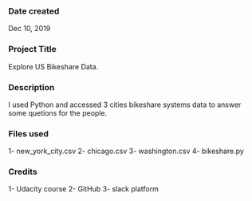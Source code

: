 ### Date created

Dec 10, 2019

### Project Title

Explore US Bikeshare Data.

### Description

I used Python and accessed 3 cities bikeshare systems data to answer  some quetions for the people.

### Files used

1- new_york_city.csv 2- chicago.csv 3- washington.csv 4- bikeshare.py

### Credits
1- Udacity course 2- GitHub 3- slack platform
